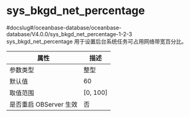 sys_bkgd_net_percentage 
============================================
#docslug#/oceanbase-database/oceanbase-database/V4.0.0/sys_bkgd_net_percentage-1-2-3
sys_bkgd_net_percentage 用于设置后台系统任务可占用网络带宽百分比。


|      **属性**      |   **描述**   |
|------------------|------------|
| 参数类型             | 整型         |
| 默认值              | 60         |
| 取值范围             | \[0, 100\] |
| 是否重启 OBServer 生效 | 否          |



